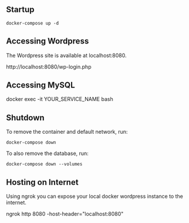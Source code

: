 
## Startup

`docker-compose up -d `

## Accessing Wordpress

The Wordpress site is available at localhost:8080.

http://localhost:8080/wp-login.php

## Accessing MySQL

docker exec -it YOUR_SERVICE_NAME bash


## Shutdown

To remove the container and default network, run:

`docker-compose down`

To also remove the database, run:

`docker-compose down --volumes`

## Hosting on Internet
Using ngrok you can expose your local docker wordpress instance to the internet.

ngrok http 8080 -host-header="localhost:8080"